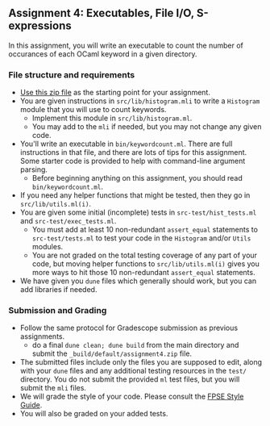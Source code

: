 Assignment 4: Executables, File I/O, S-expressions
--------------------------------------------------------------

In this assignment, you will write an executable to count the number of occurances of each OCaml keyword in a given directory.

### File structure and requirements

* [Use this zip file](assignment4.zip) as the starting point for your assignment. 
* You are given instructions in `src/lib/histogram.mli` to write a `Histogram` module that you will use to count keywords.
  * Implement this module in `src/lib/histogram.ml`.
  * You may add to the `mli` if needed, but you may not change any given code.
* You'll write an executable in `bin/keywordcount.ml`. There are full instructions in that file, and there are lots of tips for this assignment. Some starter code is provided to help with command-line argument parsing.
  * Before beginning anything on this assignment, you should read `bin/keywordcount.ml`.
* If you need any helper functions that might be tested, then they go in `src/lib/utils.ml(i)`.
* You are given some initial (incomplete) tests in `src-test/hist_tests.ml` and `src-test/exec_tests.ml`.
  * You must add at least 10 non-redundant `assert_equal` statements to `src-test/tests.ml` to test your code in the `Histogram` and/or `Utils` modules.
  * You are not graded on the total testing coverage of any part of your code, but moving helper functions to `src/lib/utils.ml(i)` gives you more ways to hit those 10 non-redundant `assert_equal` statements.
* We have given you `dune` files which generally should work, but you can add libraries if needed.

### Submission and Grading
* Follow the same protocol for Gradescope submission as previous assignments.
  - do a final `dune clean; dune build` from the main directory and submit the `_build/default/assignment4.zip` file.
* The submitted files include only the files you are supposed to edit, along with your `dune` files and any additional testing resources in the `test/` directory. You do not submit the provided `ml` test files, but you will submit the `mli` files.
* We will grade the style of your code. Please consult the [FPSE Style Guide](https://pl.cs.jhu.edu/fpse/style-guide.html).
* You will also be graded on your added tests.